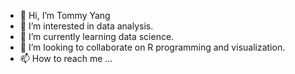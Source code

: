 - 👋 Hi, I’m Tommy Yang
- 👀 I’m interested in data analysis.
- 🌱 I’m currently learning data science.
- 💞️ I’m looking to collaborate on R programming and visualization.
- 📫 How to reach me ...

<!---
Tommyang16/Tommyang16 is a ✨ special ✨ repository because its `README.md` (this file) appears on your GitHub profile.
You can click the Preview link to take a look at your changes.
--->
